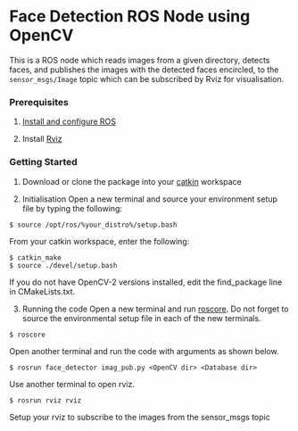 # Face Detection ROS Node using OpenCV #

This is a ROS node which reads images from a given directory, detects faces, and publishes the images with the detected faces encircled, to the <code>sensor_msgs/Image</code> topic which can be subscribed by Rviz for visualisation.

### Prerequisites ###

1. [Install and configure ROS](http://wiki.ros.org/ROS/Tutorials/InstallingandConfiguringROSEnvironment)

2. Install  [Rviz](http://wiki.ros.org/rviz)


### Getting Started ###

1. Download or clone the package into your [catkin](http://wiki.ros.org/catkin) workspace
 
2. Initialisation
Open a new terminal and source your environment setup file by typing the following: 
```
$ source /opt/ros/%your_distro%/setup.bash
```
From your catkin workspace, enter the following:
```
$ catkin_make
$ source ./devel/setup.bash
```
If you do not have OpenCV-2 versions installed, edit the find_package line in CMakeLists.txt.

3. Running the code
Open a new terminal and run [roscore](http://wiki.ros.org/rviz).
Do not forget to source the environmental setup file in each of the new terminals.
```
$ roscore
```
Open another terminal and run the code with arguments as shown below.
```
$ rosrun face_detector imag_pub.py <OpenCV dir> <Database dir>

```
Use another terminal to open rviz.
```
$ rosrun rviz rviz
```
Setup your rviz to subscribe to the images from the sensor_msgs topic 
